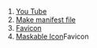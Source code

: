 1.  [You Tube](https://youtu.be/RvEEZLxiAlQ)
2.  [Make manifest file](https://app-manifest.firebaseapp.com/)
3.  [Favicon](https://favicon.io/favicon-converter/)
4.  [Maskable Icon](https://maskable.app/editor)Favicon
